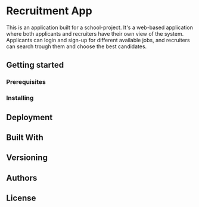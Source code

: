 Recruitment App
==============
This is an application built for a school-project. It's a web-based application where both applicants and recruiters have their own view of the system. Applicants can login and sign-up for different available jobs, and recruiters can search trough them and choose the best candidates.

Getting started
---------------


### Prerequisites

### Installing

Deployment
-----------


Built With
-----------


Versioning
----------

Authors
-----------


License
-----------
